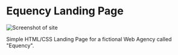 # Equency Landing Page

![Screenshot of site](http://lrodriguez.me/images/equency.png)

Simple HTML/CSS Landing Page for a fictional Web Agency called "Equency".

